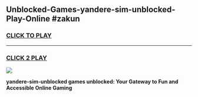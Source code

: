 
## Unblocked-Games-yandere-sim-unblocked-Play-Online #zakun
<h3>
<a href="https://news.freeplayer.one?title=yandere-sim-unblocked&ref=3">CLICK TO PLAY</a></h3>
<hr>

<h3>
<a href="https://news.freeplayer.one?title=yandere-sim-unblocked&ref=3">CLICK 2 PLAY</a>
  
</h3>

<a href="https://news.freeplayer.one?title=yandere-sim-unblocked&ref=3"><img src="https://clearcache.store/games.png"></a>


**yandere-sim-unblocked games unblocked: Your Gateway to Fun and Accessible Online Gaming**
